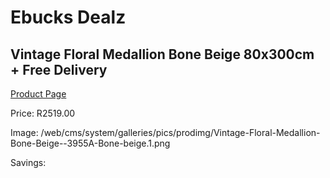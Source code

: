 
# Ebucks Dealz
## Vintage Floral Medallion Bone Beige 80x300cm + Free Delivery
[Product Page](https://www.ebucks.com/web/shop/productSelected.do?prodId=1210583008&catId=1209942441)

Price: R2519.00

Image: /web/cms/system/galleries/pics/prodimg/Vintage-Floral-Medallion-Bone-Beige--3955A-Bone-beige.1.png

Savings: 


	
